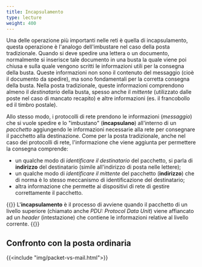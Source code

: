 ```yaml
---
title: Incapsulamento
type: lecture
weight: 400
---
```


Una delle operazione più importanti nelle reti è quella di incapsulamento, questa operazione
è l'analogo dell'imbustare nel caso della posta tradizionale. Quando si deve spedire una
lettera o un documento, normalmente si inserisce tale documento in una busta la quale viene
poi chiusa e sulla quale vengono scritti le informazioni utili per la consegna della busta.
Queste informazioni non sono il contenuto del messaggio (cioè il documento da spedire), ma
sono fondamentali per la corretta consegna della busta. Nella posta tradizionale, queste
informazioni comprendono almeno il *destinatario* della busta, spesso anche il *mittente*
(utilizzato dalle poste nel caso di mancato recapito) e altre informazioni (es. il francobollo
ed il timbro postale).

Allo stesso modo, i protocolli di rete prendono le informazioni (*messaggio*) che si vuole
spedire e lo "imbustano" (**incapsulano**) all'interno di un *pacchetto* aggiungendo le
informazioni necessarie alla rete per consegnare il pacchetto alla destinazione. Come per la
posta tradizionale, anche nel caso dei protocolli di rete, l'informazione che viene aggiunta
per permettere la consegna comprende:

* un qualche modo di *identificare il destinatario* del pacchetto, si parla di **indirizzo**
del destinatario (simile all'indirizzo di posta nelle lettere);
* un qualche modo di *identificare il mittente* del pacchetto (**indirizzo**) che di norma
è lo stesso meccanismo di identificazione del destinatario;
* altra informazione che permette ai dispositivi di rete di gestire correttamente il pacchetto.

{{<def title="Incapsulamento">}}
L'**incapsulamento** è il processo di avviene quando il pacchetto di un livello superiore
(chiamato anche *PDU: Protocol Data Unit*) viene affiancato ad un *header* (intestazione)
che contiene le informazioni relative al livello corrente.
{{</def>}}

## Confronto con la posta ordinaria
{{<include "img/packet-vs-mail.html">}}
